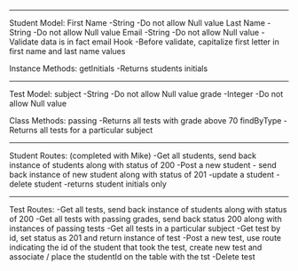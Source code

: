 _______

Student Model:
First Name
-String
-Do not allow Null value
Last Name
-String
-Do not allow Null value
Email
-String
-Do not allow Null value
-Validate data is in fact email
Hook
-Before validate, capitalize first letter in first name and last name values

Instance Methods:
getInitials
-Returns students initials

_______

Test Model:
subject
-String
-Do not allow Null value
grade
-Integer
-Do not allow Null value


Class Methods:
passing
-Returns all tests with grade above 70
findByType
-Returns all tests for a particular subject

_______

Student Routes: (completed with Mike)
-Get all students, send back instance of students along with status of 200
-Post a new student - send back instance of new student along with status of 201
-update a student
-delete student
-returns student initials only
_______

Test Routes:
-Get all tests, send back instance of students along with status of 200
-Get all tests with passing grades, send back status 200 along with instances of passing tests
-Get all tests in a particular subject
-Get test by id, set status as 201 and return instance of test
-Post a new test, use route indicating the id of the student that took the test, create new test and associate / place the studentId on the table with the tst
-Delete test
